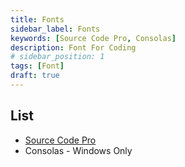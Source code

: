 ```yaml
---
title: Fonts
sidebar_label: Fonts
keywords: [Source Code Pro, Consolas]
description: Font For Coding
# sidebar_position: 1
tags: [Font]
draft: true
---
```



## List

- [Source Code Pro](https://github.com/adobe-fonts/source-code-pro)
- Consolas - Windows Only